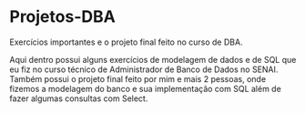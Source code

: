# Projetos-DBA
 Exercícios importantes e o projeto final feito no curso de DBA.

Aqui dentro possui alguns exercícios de modelagem de dados e de SQL que eu fiz no curso técnico de Administrador de Banco de Dados no SENAI.
Também possui o projeto final feito por mim e mais 2 pessoas, onde fizemos a modelagem do banco e sua implementação com SQL além de fazer algumas consultas com Select.
